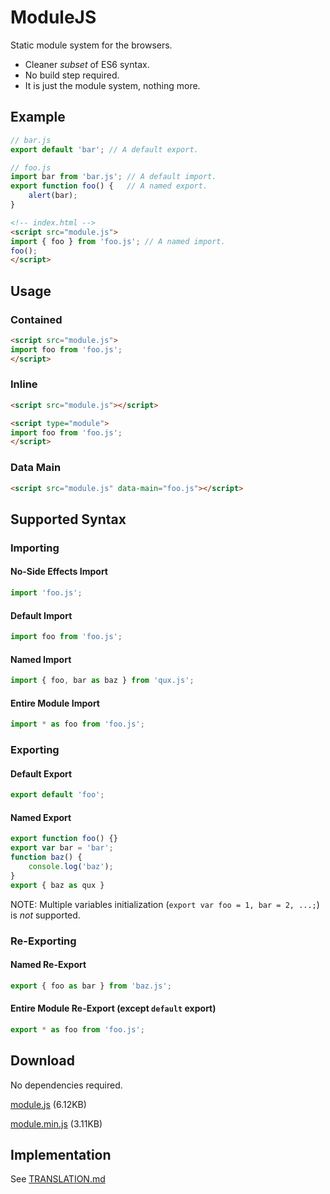 
# ModuleJS

Static module system for the browsers.

- Cleaner *subset* of ES6 syntax.
- No build step required.
- It is just the module system, nothing more.

## Example

```JavaScript
// bar.js
export default 'bar'; // A default export.
```

```JavaScript
// foo.js
import bar from 'bar.js'; // A default import.
export function foo() {   // A named export.
	alert(bar);
}
```

```HTML
<!-- index.html -->
<script src="module.js">
import { foo } from 'foo.js'; // A named import.
foo();
</script>
```

## Usage

### Contained

```HTML
<script src="module.js">
import foo from 'foo.js';
</script>
```

### Inline
```HTML
<script src="module.js"></script>

<script type="module">
import foo from 'foo.js';
</script>
```

### Data Main
```HTML
<script src="module.js" data-main="foo.js"></script>
```

## Supported Syntax

### Importing

#### No-Side Effects Import

```JavaScript
import 'foo.js';
```

#### Default Import

```JavaScript
import foo from 'foo.js';
```

#### Named Import

```JavaScript
import { foo, bar as baz } from 'qux.js';
```

#### Entire Module Import

```JavaScript
import * as foo from 'foo.js';
```

### Exporting

#### Default Export

```JavaScript
export default 'foo';
```

#### Named Export

```JavaScript
export function foo() {}
export var bar = 'bar';
function baz() {
	console.log('baz');
}
export { baz as qux }
```

NOTE: Multiple variables initialization (`export var foo = 1, bar = 2, ...;`) is *not* supported.

### Re-Exporting

#### Named Re-Export

```JavaScript
export { foo as bar } from 'baz.js';
```

#### Entire Module Re-Export (except `default` export)

```JavaScript
export * as foo from 'foo.js';
```

## Download

No dependencies required.

[module.js](https://github.com/audinue/ModuleJS/releases/download/1.1.0/module.js) (6.12KB)

[module.min.js](https://github.com/audinue/ModuleJS/releases/download/1.1.0/module.min.js) (3.11KB)

## Implementation

See [TRANSLATION.md](https://github.com/audinue/ModuleJS/blob/master/TRANSLATION.md)
